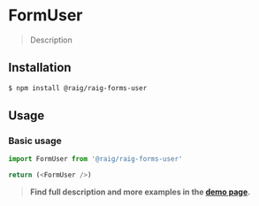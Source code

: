 # FormUser

> Description

<!-- ![](./assets/preview.png) -->

## Installation

```sh
$ npm install @raig/raig-forms-user
```

## Usage

### Basic usage
```js
import FormUser from '@raig/raig-forms-user'

return (<FormUser />)
```


> **Find full description and more examples in the [demo page](#).**